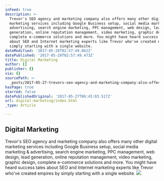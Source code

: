 ```yaml
---
inFeed: true
description: >-
  Trevor's SEO agency and marketing company also offers many other digital
  marketing services including Google Business setup, social media marketing &
  advertising, search engine marketing, PPC management, web design, lead
  generation, online reputation management, video marketing, graphic design,
  complete e-commerce solutions and more. You might have heard success tales
  about SEO and Internet marketing experts like Trevor who've created empires by
  simply starting with a single website.
dateModified: '2017-05-28T02:57:49.062Z'
datePublished: '2017-05-28T02:57:49.473Z'
title: Digital Marketing
author: []
publisher: {}
via: {}
sourcePath: >-
  _posts/2017-05-27-trevors-seo-agency-and-marketing-company-also-offers-many-o.md
hasPage: true
starred: false
datePublishedOriginal: '2017-05-27T06:45:03.517Z'
url: digital-marketing/index.html
_type: Article

---
```

## Digital Marketing

Trevor's SEO agency and marketing company also offers many other digital marketing services including Google Business setup, social media marketing & advertising, search engine marketing, PPC management, web design, lead generation, online reputation management, video marketing, graphic design, complete e-commerce solutions and more. You might have heard success tales about SEO and Internet marketing experts like Trevor who've created empires by simply starting with a single website.
![](https://the-grid-user-content.s3-us-west-2.amazonaws.com/141b6953-e562-420b-b084-0342ed2deba9.png)